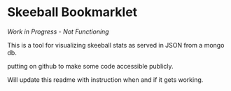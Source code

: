 # Skeeball Bookmarklet

*Work in Progress - Not Functioning*

This is a tool for visualizing skeeball stats as served in JSON from a mongo db.

putting on github to make some code accessible publicly.

Will update this readme with instruction when and if it gets working. 
